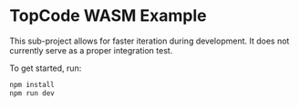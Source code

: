 # TopCode WASM Example

This sub-project allows for faster iteration during development. It does not
currently serve as a proper integration test.

To get started, run:

```sh
npm install
npm run dev 
```
